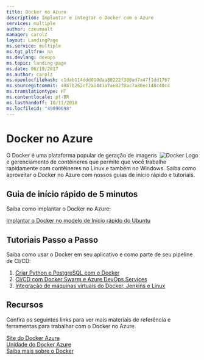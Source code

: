 ```yaml
---
title: Docker no Azure
description: Implantar e integrar o Docker com o Azure
services: multiple
author: czeumault
manager: carolz
layout: LandingPage
ms.service: multiple
ms.tgt_pltfrm: na
ms.devlang: devops
ms.topic: landing-page
ms.date: 06/19/2017
ms.author: carolz
ms.openlocfilehash: c1dab114ddd010daa88222f380ad7a47f1dd1767
ms.sourcegitcommit: 4047b262cf2a1441a7ae82f8ac7a80ec148c40c4
ms.translationtype: HT
ms.contentlocale: pt-BR
ms.lasthandoff: 10/11/2018
ms.locfileid: "49090698"
---
```

<div class="content">
   <h1>Docker no Azure</h1>   
    <div class="introHolder" style="justify-content: space-between;">
    <div class="intro" style="min-width: 200px">
     <img src="media/Docker.png" align="right" alt="Docker Logo">
O Docker é uma plataforma popular de geração de imagens e gerenciamento de contêineres que permite que você trabalhe rapidamente com contêineres no Linux e também no Windows.  Saiba como aproveitar o Docker no Azure com nossos guias de início rápido e tutoriais.
    </div>
    </div>
<h2>Guia de início rápido de 5 minutos</h2>
<p>Saiba como implantar o Docker no Azure:</p>
<a href="https://azuremarketplace.microsoft.com/en-us/marketplace/apps/CanonicalandMSOpenTech.DockerOnUbuntuServer1404LTS">Implantar o Docker no modelo de Início rápido do Ubuntu</a><br/>
<h2>Tutoriais Passo a Passo</h2>
<p>Saiba como usar o Docker em seu aplicativo e como parte de seu pipeline de CI/CD:</p>
<ol>
  <li><a href="/azure/app-service/containers/tutorial-python-postgresql-app">Criar Python e PostgreSQL com o Docker</a></li>
  <li><a href="/azure/container-service/container-service-docker-swarm-mode-setup-ci-cd-acs-engine">CI/CD com Docker Swarm e Azure DevOps Services</a></li>
  <li><a href="/azure/virtual-machines/linux/tutorial-jenkins-github-docker-cicd">Integração de máquinas virtuais do Docker, Jenkins e Linux</a></li>
</ol>
<h2>Recursos</h2>
<p>Confira os seguintes links para ver mais materiais de referência e ferramentas para trabalhar com o Docker no Azure.</p>
<a href="https://docs.docker.com/docker-for-azure/why/">Site do Docker Azure</a><br/>
<a href="https://docs.docker.com/machine/drivers/azure/">Unidade do Docker Azure</a><br/>
<a href="https://docker.com">Saiba mais sobre o Docker</a><br/>
</div>
